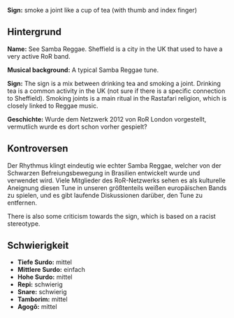 **Sign:** smoke a joint like a cup of tea (with thumb and index finger)

## Hintergrund

**Name:** See Samba Reggae. Sheffield is a city in the UK that used to have a
very active RoR band.

**Musical background:** A typical Samba Reggae tune.

**Sign:** The sign is a mix between drinking tea and smoking a joint. Drinking
tea is a common activity in the UK (not sure if there is a specific connection
to Sheffield). Smoking joints is a main ritual in the Rastafari religion, which
is closely linked to Reggae music.

**Geschichte:** Wurde dem Netzwerk 2012 von RoR London vorgestellt, vermutlich
wurde es dort schon vorher gespielt?

## Kontroversen

Der Rhythmus klingt eindeutig wie echter Samba Reggae, welcher von der Schwarzen
Befreiungsbewegung in Brasilien entwickelt wurde und verwendet wird. Viele
Mitglieder des RoR-Netzwerks sehen es als kulturelle Aneignung diesen Tune in
unseren größtenteils weißen europäischen Bands zu spielen, und es gibt laufende
Diskussionen darüber, den Tune zu entfernen.

There is also some criticism towards the sign, which is based on a racist
stereotype.

## Schwierigkeit

* **Tiefe Surdo:** mittel
* **Mittlere Surdo:** einfach
* **Hohe Surdo:** mittel
* **Repi:** schwierig
* **Snare:** schwierig
* **Tamborim:** mittel
* **Agogô:** mittel
